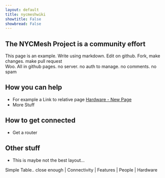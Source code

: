 ```yaml
---
layout: default
title: nycmeshwiki
showtitle: False
showbread: False
---
```


## The NYCMesh Project is a community effort
This page is an example. Write using markdown. Edit on github. Fork, make changes. make pull request  
Woo. All in github pages. no server. no auth to manage. no comments. no spam  

## How you can help
* For example a Link to relative page [Hardware - New Page](hardware/newpage)
* More Stuff

## How to get connected
* Get a router

## Other stuff
* This is maybe not the best layout...

Simple Table.. close enough
| Connectivity | Features 
| People | Hardware

